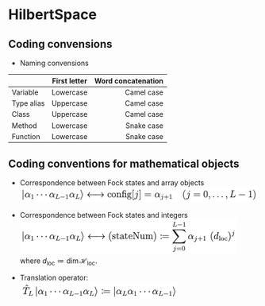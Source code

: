 # HilbertSpace

## Coding convensions
- Naming convensions <br>

| | First letter | Word concatenation |
| :--- | :---: | ---: |
| Variable   | Lowercase | Camel case |
| Type alias | Uppercase | Camel case |
| Class      | Uppercase | Camel case |
| Method     | Lowercase | Snake case |
| Function   | Lowercase | Snake case |

## Coding conventions for mathematical objects

- Correspondence between Fock states and array objects <br>
![Correspondence between Fock states and array objects](.Fig_README/FockToArray.png)


- Correspondence between Fock states and integers <br>
![Correspondence between Fock states and array objects](.Fig_README/FockToInteger.png) <br>
where $d_{\mathrm{loc}} \coloneqq \dim \mathcal{H}_{\mathrm{loc}}$.

- Translation operator: <br>
![Translation operator](.Fig_README/TranslationOperator.png)
